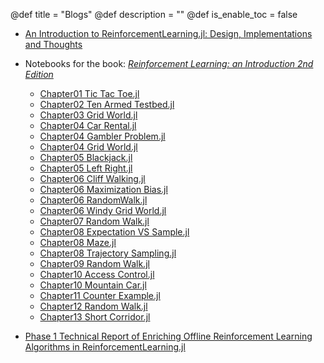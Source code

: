 @def title = "Blogs"
@def description = ""
@def is_enable_toc = false

- [An Introduction to ReinforcementLearning.jl: Design, Implementations and Thoughts](/blog/an_introduction_to_reinforcement_learning_jl_design_implementations_thoughts)

- Notebooks for the book: [*Reinforcement Learning: an Introduction 2nd
  Edition*](https://github.com/JuliaReinforcementLearning/ReinforcementLearningAnIntroduction.jl)

  - [Chapter01 Tic Tac Toe.jl](/blog/notebooks_for_reinforcement_learning_an_introduction/Chapter01_Tic_Tac_Toe.jl)
  - [Chapter02 Ten Armed Testbed.jl](/blog/notebooks_for_reinforcement_learning_an_introduction/Chapter02_Ten_Armed_Testbed.jl)
  - [Chapter03 Grid World.jl](/blog/notebooks_for_reinforcement_learning_an_introduction/Chapter03_Grid_World.jl)
  - [Chapter04 Car Rental.jl](/blog/notebooks_for_reinforcement_learning_an_introduction/Chapter04_Car_Rental.jl)
  - [Chapter04 Gambler Problem.jl](/blog/notebooks_for_reinforcement_learning_an_introduction/Chapter04_Gambler_Problem.jl)
  - [Chapter04 Grid World.jl](/blog/notebooks_for_reinforcement_learning_an_introduction/Chapter04_Grid_World.jl)
  - [Chapter05 Blackjack.jl](/blog/notebooks_for_reinforcement_learning_an_introduction/Chapter05_Blackjack.jl)
  - [Chapter05 Left Right.jl](/blog/notebooks_for_reinforcement_learning_an_introduction/Chapter05_Left_Right.jl)
  - [Chapter06 Cliff Walking.jl](/blog/notebooks_for_reinforcement_learning_an_introduction/Chapter06_Cliff_Walking.jl)
  - [Chapter06 Maximization Bias.jl](/blog/notebooks_for_reinforcement_learning_an_introduction/Chapter06_Maximization_Bias.jl)
  - [Chapter06 RandomWalk.jl](/blog/notebooks_for_reinforcement_learning_an_introduction/Chapter06_RandomWalk.jl)
  - [Chapter06 Windy Grid World.jl](/blog/notebooks_for_reinforcement_learning_an_introduction/Chapter06_Windy_Grid_World.jl)
  - [Chapter07 Random Walk.jl](/blog/notebooks_for_reinforcement_learning_an_introduction/Chapter07_Random_Walk.jl)
  - [Chapter08 Expectation VS Sample.jl](/blog/notebooks_for_reinforcement_learning_an_introduction/Chapter08_Expectation_VS_Sample.jl)
  - [Chapter08 Maze.jl](/blog/notebooks_for_reinforcement_learning_an_introduction/Chapter08_Maze.jl)
  - [Chapter08 Trajectory Sampling.jl](/blog/notebooks_for_reinforcement_learning_an_introduction/Chapter08_Trajectory_Sampling.jl)
  - [Chapter09 Random Walk.jl](/blog/notebooks_for_reinforcement_learning_an_introduction/Chapter09_Random_Walk.jl)
  - [Chapter10 Access Control.jl](/blog/notebooks_for_reinforcement_learning_an_introduction/Chapter10_Access_Control.jl)
  - [Chapter10 Mountain Car.jl](/blog/notebooks_for_reinforcement_learning_an_introduction/Chapter10_Mountain_Car.jl)
  - [Chapter11 Counter Example.jl](/blog/notebooks_for_reinforcement_learning_an_introduction/Chapter11_Counter_Example.jl)
  - [Chapter12 Random Walk.jl](/blog/notebooks_for_reinforcement_learning_an_introduction/Chapter12_Random_Walk.jl)
  - [Chapter13 Short Corridor.jl](/blog/notebooks_for_reinforcement_learning_an_introduction/Chapter13_Short_Corridor.jl)

- [Phase 1 Technical Report of Enriching Offline Reinforcement Learning Algorithms in ReinforcementLearning.jl](/blog/offline_reinforcement_learning_algorithm_phase1)